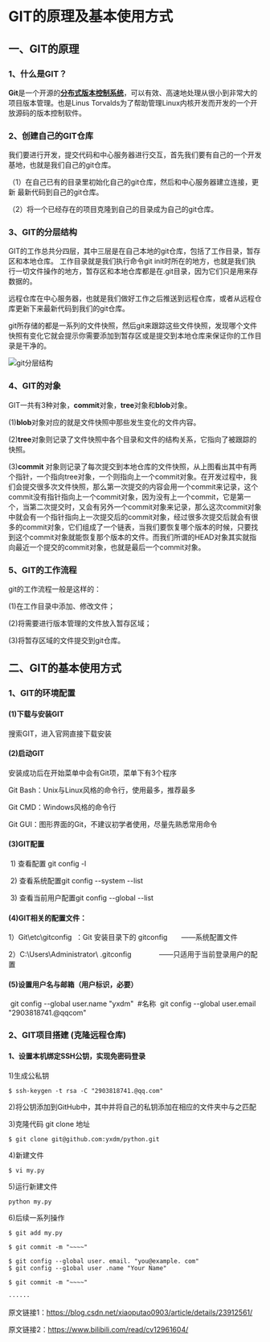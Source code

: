

# **GIT的原理及基本使用方式**
## **一、GIT的原理**
### **1、什么是GIT？**

**Git**是一个开源的[**分布式版本控制系统**](https://baike.baidu.com/item/GIT/12647237?fr=aladdin)，可以有效、高速地处理从很小到非常大的项目版本管理。也是Linus Torvalds为了帮助管理Linux内核开发而开发的一个开放源码的版本控制软件。

### **2、创建自己的GIT仓库**
  我们要进行开发，提交代码和中心服务器进行交互，首先我们要有自己的一个开发基地，也就是我们自己的git仓库。
  
 （1）在自己已有的目录里初始化自己的git仓库，然后和中心服务器建立连接，更新 最新代码到自己的git仓库。

 （2）将一个已经存在的项目克隆到自己的目录成为自己的git仓库。

### **3、GIT的分层结构**

GIT的工作总共分四层，其中三层是在自己本地的git仓库，包括了工作目录，暂存区和本地仓库。
 工作目录就是我们执行命令git init时所在的地方，也就是我们执行一切文件操作的地方，暂存区和本地仓库都是在.git目录，因为它们只是用来存数据的。

 远程仓库在中心服务器，也就是我们做好工作之后推送到远程仓库，或者从远程仓库更新下来最新代码到我们的git仓库。

 git所存储的都是一系列的文件快照，然后git来跟踪这些文件快照，发现哪个文件快照有变化它就会提示你需要添加到暂存区或是提交到本地仓库来保证你的工作目录是干净的。
 
 ![git分层结构](https://img-blog.csdn.net/20140417104150109)

 ### **4、GIT的对象**
 
 GIT一共有3种对象，**commit**对象，**tree**对象和**blob**对象。
 
 (1)**blob**对象对应的就是文件快照中那些发生变化的文件内容。
 
 (2)**tree**对象则记录了文件快照中各个目录和文件的结构关系，它指向了被跟踪的快照。
 
 (3)**commit** 对象则记录了每次提交到本地仓库的文件快照，从上图看出其中有两个指针，一个指向tree对象，一个则指向上一个commit对象。在开发过程中，我们会提交很多次文件快照，那么第一次提交的内容会用一个commit来记录，这个commit没有指针指向上一个commit对象，因为没有上一个commit，它是第一个，当第二次提交时，又会有另外一个commit对象来记录，那么这次commit对象中就会有一个指针指向上一次提交后的commit对象，经过很多次提交后就会有很多的commit对象，它们组成了一个链表，当我们要恢复哪个版本的时候，只要找到这个commit对象就能恢复那个版本的文件。而我们所谓的HEAD对象其实就指向最近一个提交的commit对象，也就是最后一个commit对象。

### **5、GIT的工作流程**
git的工作流程一般是这样的：

 (1)在工作目录中添加、修改文件；

 (2)将需要进行版本管理的文件放入暂存区域；

 (3)将暂存区域的文件提交到git仓库。





## **二、GIT的基本使用方式** 

### **1、GIT的环境配置**

#### **(1)下载与安装GIT**

搜索GIT，进入官网直接下载安装

#### **(2)启动GIT**

安装成功后在开始菜单中会有Git项，菜单下有3个程序

Git Bash：Unix与Linux风格的命令行，使用最多，推荐最多

Git CMD：Windows风格的命令行

Git GUI：图形界面的Git，不建议初学者使用，尽量先熟悉常用命令

#### **(3)GIT配置**

 1) 查看配置 git config -l

 2) 查看系统配置git config --system --list

 3) 查看当前用户配置git config --global --list

#### **(4)GIT相关的配置文件：**

1）Git\etc\gitconfig  ：Git 安装目录下的 gitconfig       ——系统配置文件

2）C:\Users\Administrator\ .gitconfig                   ——只适用于当前登录用户的配置

#### **(5)设置用户名与邮箱（用户标识，必要）**

 git config --global user.name "yxdm"  #名称
 git config --global user.email "2903818741.@qqcom" 

### **2、GIT项目搭建** (克隆远程仓库)

#### 1、设置本机绑定SSH公钥，实现免密码登录
1)生成公私钥
``` 
$ ssh-keygen -t rsa -C "2903818741.@qq.com"
```
2)将公钥添加到GitHub中，其中并将自己的私钥添加在相应的文件夹中与之匹配

3)克隆代码 git clone 地址
```
$ git clone git@github.com:yxdm/python.git
```
4)新建文件
```
$ vi my.py
```
5)运行新建文件
```
python my.py
```
6)后续一系列操作
```
$ git add my.py

$ git commit -m "~~~~"

$ git config --global user. email. "you@example. com"
$ git config --g1obal user .name "Your Name"

$ git commit -m "~~~~"

······

```









原文链接1：https://blog.csdn.net/xiaoputao0903/article/details/23912561/

原文链接2：https://www.bilibili.com/read/cv12961604/
